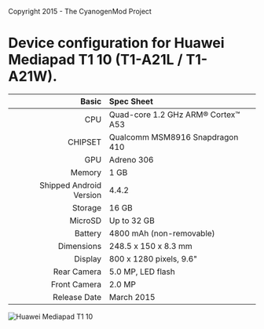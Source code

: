 Copyright 2015 - The CyanogenMod Project

Device configuration for Huawei Mediapad T1 10 (T1-A21L / T1-A21W).
=====================================

Basic   | Spec Sheet
-------:|:-------------------------
CPU     | Quad-core 1.2 GHz ARM® Cortex™ A53
CHIPSET | Qualcomm MSM8916 Snapdragon 410
GPU     | Adreno 306
Memory  | 1 GB
Shipped Android Version | 4.4.2
Storage | 16 GB
MicroSD | Up to 32 GB
Battery | 4800 mAh (non-removable)
Dimensions | 248.5 x 150 x 8.3 mm
Display | 800 x 1280 pixels, 9.6"
Rear Camera  | 5.0 MP, LED flash
Front Camera | 2.0 MP
Release Date | March 2015

![Huawei Mediapad T1 10](http://home.ripley.cl/store/Attachment/WOP/D113/2000359079625/2000359079625_2.jpg "Huawei Mediapad T1 10")
